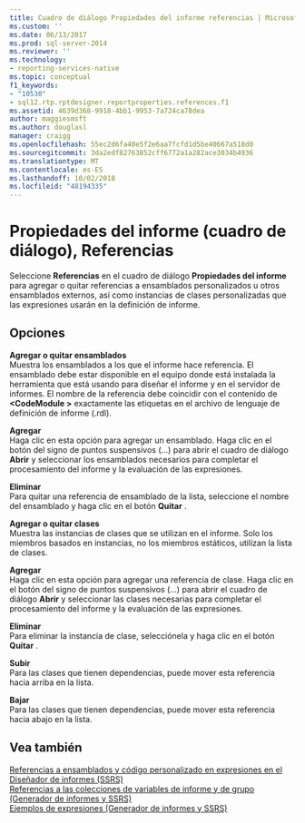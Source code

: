 ```yaml
---
title: Cuadro de diálogo Propiedades del informe referencias | Microsoft Docs
ms.custom: ''
ms.date: 06/13/2017
ms.prod: sql-server-2014
ms.reviewer: ''
ms.technology:
- reporting-services-native
ms.topic: conceptual
f1_keywords:
- "10530"
- sql12.rtp.rptdesigner.reportproperties.references.f1
ms.assetid: 4639d368-9918-4bb1-9953-7a724ca78dea
author: maggiesmsft
ms.author: douglasl
manager: craigg
ms.openlocfilehash: 55ec2d6fa40e5f2e6aa7fcfd1d5be40667a518d0
ms.sourcegitcommit: 3da2edf82763852cff6772a1a282ace3034b4936
ms.translationtype: MT
ms.contentlocale: es-ES
ms.lasthandoff: 10/02/2018
ms.locfileid: "48194335"
---
```

# <a name="report-properties-dialog-box-references"></a>Propiedades del informe (cuadro de diálogo), Referencias
  Seleccione **Referencias** en el cuadro de diálogo **Propiedades del informe** para agregar o quitar referencias a ensamblados personalizados u otros ensamblados externos, así como instancias de clases personalizadas que las expresiones usarán en la definición de informe.  
  
## <a name="options"></a>Opciones  
 **Agregar o quitar ensamblados**  
 Muestra los ensamblados a los que el informe hace referencia. El ensamblado debe estar disponible en el equipo donde está instalada la herramienta que está usando para diseñar el informe y en el servidor de informes. El nombre de la referencia debe coincidir con el contenido de  **\<CodeModule >** exactamente las etiquetas en el archivo de lenguaje de definición de informe (.rdl).  
  
 **Agregar**  
 Haga clic en esta opción para agregar un ensamblado. Haga clic en el botón del signo de puntos suspensivos (…) para abrir el cuadro de diálogo **Abrir** y seleccionar los ensamblados necesarios para completar el procesamiento del informe y la evaluación de las expresiones.  
  
 **Eliminar**  
 Para quitar una referencia de ensamblado de la lista, seleccione el nombre del ensamblado y haga clic en el botón **Quitar** .  
  
 **Agregar o quitar clases**  
 Muestra las instancias de clases que se utilizan en el informe. Solo los miembros basados en instancias, no los miembros estáticos, utilizan la lista de clases.  
  
 **Agregar**  
 Haga clic en esta opción para agregar una referencia de clase. Haga clic en el botón del signo de puntos suspensivos (…) para abrir el cuadro de diálogo **Abrir** y seleccionar las clases necesarias para completar el procesamiento del informe y la evaluación de las expresiones.  
  
 **Eliminar**  
 Para eliminar la instancia de clase, selecciónela y haga clic en el botón **Quitar** .  
  
 **Subir**  
 Para las clases que tienen dependencias, puede mover esta referencia hacia arriba en la lista.  
  
 **Bajar**  
 Para las clases que tienen dependencias, puede mover esta referencia hacia abajo en la lista.  
  
## <a name="see-also"></a>Vea también  
 [Referencias a ensamblados y código personalizado en expresiones en el Diseñador de informes &#40;SSRS&#41;](report-design/custom-code-and-assembly-references-in-expressions-in-report-designer-ssrs.md)   
 [Referencias a las colecciones de variables de informe y de grupo &#40;Generador de informes y SSRS&#41;](report-design/built-in-collections-report-and-group-variables-references-report-builder.md)   
 [Ejemplos de expresiones &#40;Generador de informes y SSRS&#41;](report-design/expression-examples-report-builder-and-ssrs.md)  
  
  
